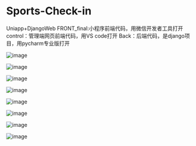 # Sports-Check-in
Uniapp+DjangoWeb
FRONT_final:小程序前端代码，用微信开发者工具打开
control：管理端网页前端代码，用VS code打开
Back：后端代码，是django项目，用pycharm专业版打开

![image](https://github.com/fyshiii/Sports-Check-in/blob/main/pic/%E5%9B%BE%E7%89%871.jpg)

![image](https://github.com/fyshiii/Sports-Check-in/blob/main/pic/%E5%9B%BE%E7%89%872.jpg)

![image](https://github.com/fyshiii/Sports-Check-in/blob/main/pic/%E5%9B%BE%E7%89%874.jpg)

![image](https://github.com/fyshiii/Sports-Check-in/blob/main/pic/%E5%9B%BE%E7%89%875.jpg)

![image](https://github.com/fyshiii/Sports-Check-in/blob/main/pic/%E5%9B%BE%E7%89%876.png)

![image](https://github.com/fyshiii/Sports-Check-in/blob/main/pic/%E5%BE%AE%E4%BF%A1%E5%9B%BE%E7%89%87_20230914202327.jpg)

![image](https://github.com/fyshiii/Sports-Check-in/blob/main/pic/%E5%BE%AE%E4%BF%A1%E5%9B%BE%E7%89%87_20230914202332.jpg)

![image](https://github.com/fyshiii/Sports-Check-in/blob/main/pic/%E5%BE%AE%E4%BF%A1%E5%9B%BE%E7%89%87_20230914202336.jpg)
